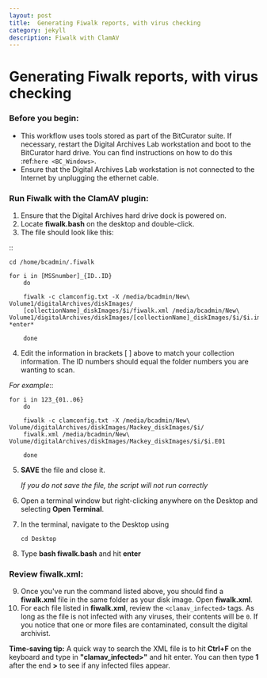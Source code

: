 ```yaml
---
layout: post
title:  Generating Fiwalk reports, with virus checking
category: jekyll 
description: Fiwalk with ClamAV
---
```


# Generating Fiwalk reports, with virus checking

### Before you begin:

* This workflow uses tools stored as part of the BitCurator suite. If necessary, restart the Digital Archives Lab workstation and boot to the BitCurator hard drive. You can find instructions on how to do this :ref:`here <BC_Windows>`.
* Ensure that the Digital Archives Lab workstation is not connected to the Internet by unplugging the ethernet cable.

### Run Fiwalk with the ClamAV plugin:

1. Ensure that the Digital Archives hard drive dock is powered on.
2. Locate **fiwalk.bash** on the desktop and double-click. 
3. The file should look like this: 

::

  	cd /home/bcadmin/.fiwalk

	for i in [MSSnumber]_{ID..ID} 
		do
		
  		fiwalk -c clamconfig.txt -X /media/bcadmin/New\ Volume1/digitalArchives/diskImages/
		[collectionName]_diskImages/$i/fiwalk.xml /media/bcadmin/New\ Volume1/digitalArchives/diskImages/[collectionName]_diskImages/$i/$i.img *enter*
		
		done
		
4. Edit the information in brackets [ ] above to match your collection information. The ID numbers should equal
the folder numbers you are wanting to scan. 

*For example*::

	for i in 123_{01..06}
		do
		
  		fiwalk -c clamconfig.txt -X /media/bcadmin/New\ Volume/digitalArchives/diskImages/Mackey_diskImages/$i/
		fiwalk.xml /media/bcadmin/New\ Volume/digitalArchives/diskImages/Mackey_diskImages/$i/$i.E01
		
		done
		
5. **SAVE** the file and close it. 

	*If you do not save the file, the script will not run correctly*

6. Open a terminal window but right-clicking anywhere on the Desktop and selecting **Open Terminal**.
7. In the terminal, navigate to the Desktop using

    ```cd Desktop```

8. Type **bash fiwalk.bash** and hit **enter**
	
### Review fiwalk.xml:

9. Once you've run the command listed above, you should find a **fiwalk.xml** file in the same folder as your disk image. Open **fiwalk.xml**.
10. For each file listed in **fiwalk.xml**, review the ``<clamav_infected>`` tags. As long as the file is not infected with any viruses, their contents will be ``0``. If you notice that one or more files are contaminated, consult the digital archivist.

**Time-saving tip:** A quick way to search the XML file is to hit **Ctrl+F** on the keyboard and type in **"clamav_infected>"** and hit enter. You can then type **1** after the end **>** to see if any infected files appear. 


  
